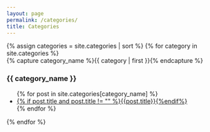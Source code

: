 ```yaml
---
layout: page
permalink: /categories/
title: Categories
---
```


<div id="archives">
 {% assign categories = site.categories | sort %}
 {% for category in site.categories %}
  <div class="archive-group">
{% capture category_name %}{{ category | first }}{% endcapture %}
<div id="#{{ category_name | slugize }}"></div>
<h3 class="category-head">{{ category_name }}</h3>

   <ul>
{% for post in site.categories[category_name] %}
<article class="archive-item">
<li><a href="{{ site.baseurl }}{{ post.url }}">{% if post.title and post.title != "" %}{{post.title}}{%endif%}</a></li>
</article>
{% endfor %}
   </ul></div>
{% endfor %}
</div>
